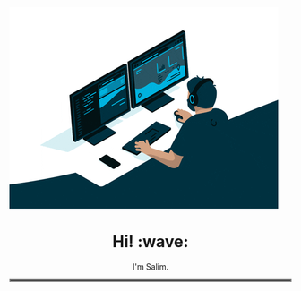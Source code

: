![](giphy.gif)

<h1 align='center'> Hi! :wave:</h1> <p align='center'>
I'm Salim.
</p> 
<hr style="border:2px solid gray"> </hr>


<!--
**SalimAbdala27/SalimAbdala27** is a ✨ _special_ ✨ repository because its `README.md` (this file) appears on your GitHub profile.

Here are some ideas to get you started:

- 🔭 I’m currently working on an Instagram clone.
- 🌱 I’m currently learning Next.js
- 👯 I am collaborating on a Crypto Project.
